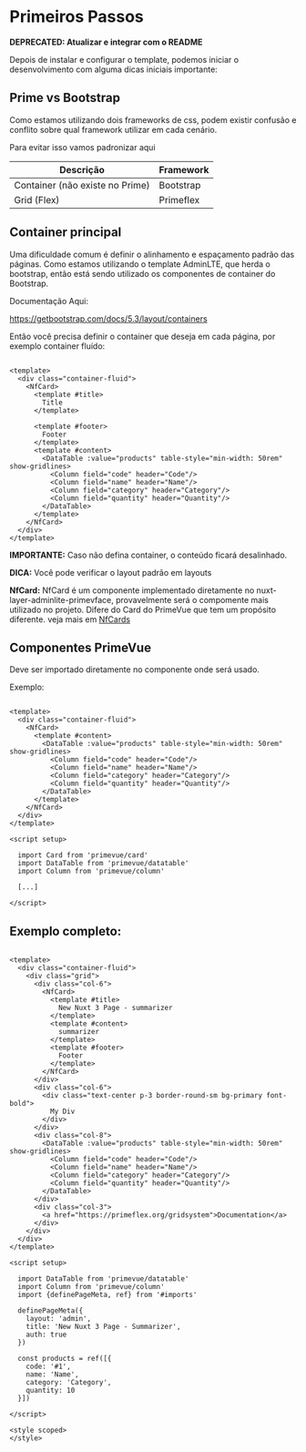 # Primeiros Passos

**DEPRECATED: Atualizar e integrar com o README**

Depois de instalar e configurar o template, podemos iniciar o desenvolvimento com alguma dicas iniciais importante:

## Prime vs Bootstrap

Como estamos utilizando dois frameworks de css, podem existir confusão e conflito sobre qual framework utilizar em cada
cenário.

Para evitar isso vamos padronizar aqui

| Descrição                       | Framework |
|---------------------------------|-----------|
| Container (não existe no Prime) | Bootstrap |
| Grid (Flex)                     | Primeflex |

## Container principal

Uma dificuldade comum é definir o alinhamento e espaçamento padrão das páginas. Como estamos utilizando o template
AdminLTE, que herda o bootstrap, então está sendo utilizado os componentes de container do Bootstrap.

Documentação Aqui:

https://getbootstrap.com/docs/5.3/layout/containers

Então você precisa definir o container que deseja em cada página, por exemplo container fluído:

```vue

<template>
  <div class="container-fluid">
    <NfCard>
      <template #title>
        Title
      </template>

      <template #footer>
        Footer
      </template>
      <template #content>
        <DataTable :value="products" table-style="min-width: 50rem" show-gridlines>
          <Column field="code" header="Code"/>
          <Column field="name" header="Name"/>
          <Column field="category" header="Category"/>
          <Column field="quantity" header="Quantity"/>
        </DataTable>
      </template>
    </NfCard>
  </div>
</template>
```

**IMPORTANTE:** Caso não defina container, o conteúdo ficará desalinhado.

**DICA:** Você pode verificar o layout padrão em layouts

**NfCard:** NfCard é um componente implementado diretamente no nuxt-layer-adminlite-primevface, provavelmente será o
compomente mais utilizado no projeto. Difere do Card do PrimeVue que tem um propósito diferente. veja mais
em [NfCards](./components/nf-card.md)



## Componentes PrimeVue

Deve ser importado diretamente no componente onde será usado.

Exemplo:

```vue

<template>
  <div class="container-fluid">
    <NfCard>
      <template #content>
        <DataTable :value="products" table-style="min-width: 50rem" show-gridlines>
          <Column field="code" header="Code"/>
          <Column field="name" header="Name"/>
          <Column field="category" header="Category"/>
          <Column field="quantity" header="Quantity"/>
        </DataTable>
      </template>
    </NfCard>
  </div>
</template>

<script setup>

  import Card from 'primevue/card'
  import DataTable from 'primevue/datatable'
  import Column from 'primevue/column'

  [...]

</script>

```


## Exemplo completo:

```vue

<template>
  <div class="container-fluid">
    <div class="grid">
      <div class="col-6">
        <NfCard>
          <template #title>
            New Nuxt 3 Page - summarizer
          </template>
          <template #content>
            summarizer
          </template>
          <template #footer>
            Footer
          </template>
        </NfCard>
      </div>
      <div class="col-6">
        <div class="text-center p-3 border-round-sm bg-primary font-bold">
          My Div
        </div>
      </div>
      <div class="col-8">
        <DataTable :value="products" table-style="min-width: 50rem" show-gridlines>
          <Column field="code" header="Code"/>
          <Column field="name" header="Name"/>
          <Column field="category" header="Category"/>
          <Column field="quantity" header="Quantity"/>
        </DataTable>
      </div>
      <div class="col-3">
        <a href="https://primeflex.org/gridsystem">Documentation</a>
      </div>
    </div>
  </div>
</template>

<script setup>

  import DataTable from 'primevue/datatable'
  import Column from 'primevue/column'
  import {definePageMeta, ref} from '#imports'

  definePageMeta({
    layout: 'admin',
    title: 'New Nuxt 3 Page - Summarizer',
    auth: true
  })

  const products = ref([{
    code: '#1',
    name: 'Name',
    category: 'Category',
    quantity: 10
  }])

</script>

<style scoped>
</style>

```
